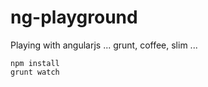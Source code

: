 # ng-playground

Playing with angularjs ... grunt, coffee, slim ...

```
npm install
grunt watch
```
